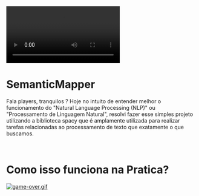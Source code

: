 <video autoplay loop>
  <source src="https://i.postimg.cc/6pQ1Fynx/python.gif" type="video/gif">
</video>

# SemanticMapper

Fala players, tranquilos ? Hoje no intuito de entender melhor o funcionamento do "Natural Language Processing (NLP)" ou "Processamento de Linguagem Natural", resolvi fazer esse simples projeto utilizando a biblioteca spacy que é amplamente utilizada para realizar tarefas relacionadas ao processamento de texto que exatamente o que buscamos. 

<br>

# Como isso funciona na Pratica?


[![game-over.gif](https://i.postimg.cc/Jhr7f3K4/game-over.gif)](https://postimg.cc/nXWt7D66)


